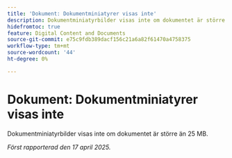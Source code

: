 ```yaml
---
title: 'Dokument: Dokumentminiatyrer visas inte'
description: Dokumentminiatyrbilder visas inte om dokumentet är större än 25 MB.
hidefromtoc: true
feature: Digital Content and Documents
source-git-commit: e75c9fdb389dacf156c21a6a82f61470a4758375
workflow-type: tm+mt
source-wordcount: '44'
ht-degree: 0%

---
```



# Dokument: Dokumentminiatyrer visas inte

Dokumentminiatyrbilder visas inte om dokumentet är större än 25 MB.

_Först rapporterad den 17 april 2025._

